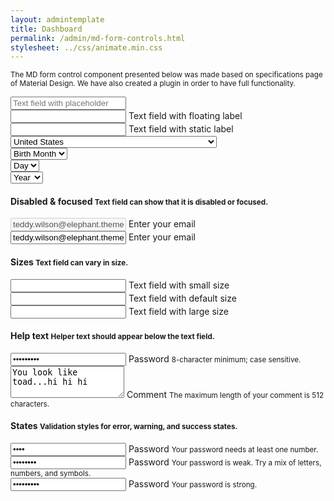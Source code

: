 ```yaml
---
layout: admintemplate
title: Dashboard
permalink: /admin/md-form-controls.html
stylesheet: ../css/animate.min.css
---
```

<div class="layout-content-body">
          <div class="row">
            <div class="col-sm-12">
              <p><small>The MD form control component presented below was made based on specifications page of Material Design. We have also created a plugin in order to have full functionality.</small></p>
            </div>
          </div>
          <div class="row">
            <div class="col-sm-6 col-sm-offset-3">
              <div class="demo-md-form-wrapper">
                <div class="md-form-group">
                  <input class="md-form-control" type="text" placeholder="Text field with placeholder">
                  <label class="md-control-label"></label>
                </div>
                <div class="md-form-group md-label-floating">
                  <input class="md-form-control" type="text">
                  <label class="md-control-label">Text field with floating label</label>
                </div>
                <div class="md-form-group md-label-static">
                  <input class="md-form-control" type="text">
                  <label class="md-control-label">Text field with static label</label>
                </div>
                <div class="md-form-group">
                  <select class="md-form-control" name="birth_month">
                    <option value="us">United States</option>
                    <option value="af">Afghanistan (‫افغانستان‬‎)</option>
                    <option value="al">Albania (Shqipëri)</option>
                    <option value="dz">Algeria</option>
                    <option value="as">American Samoa</option>
                    <option value="ad">Andorra</option>
                    <option value="ao">Angola</option>
                    <option value="ai">Anguilla</option>
                    <option value="ag">Antigua &amp; Barbuda</option>
                    <option value="ar">Argentina</option>
                    <option value="am">Armenia (Հայաստան)</option>
                    <option value="aw">Aruba</option>
                    <option value="au">Australia</option>
                    <option value="at">Austria (Österreich)</option>
                    <option value="az">Azerbaijan (Azərbaycan)</option>
                    <option value="bs">Bahamas</option>
                    <option value="bh">Bahrain (‫البحرين‬‎)</option>
                    <option value="bd">Bangladesh (বাংলাদেশ)</option>
                    <option value="bb">Barbados</option>
                    <option value="by">Belarus (Беларусь)</option>
                    <option value="be">Belgium</option>
                    <option value="bz">Belize</option>
                    <option value="bj">Benin (Bénin)</option>
                    <option value="bm">Bermuda</option>
                    <option value="bt">Bhutan (འབྲུག)</option>
                    <option value="bo">Bolivia</option>
                    <option value="ba">Bosnia &amp; Herzegovina (Босна и Херцеговина)</option>
                    <option value="bw">Botswana</option>
                    <option value="br">Brazil (Brasil)</option>
                    <option value="io">British Indian Ocean Territory</option>
                    <option value="vg">British Virgin Islands</option>
                    <option value="bn">Brunei</option>
                    <option value="bg">Bulgaria (България)</option>
                    <option value="bf">Burkina Faso</option>
                    <option value="bi">Burundi (Uburundi)</option>
                    <option value="kh">Cambodia (កម្ពុជា)</option>
                    <option value="cm">Cameroon (Cameroun)</option>
                    <option value="ca">Canada</option>
                    <option value="cv">Cabo Verde (Kabu Verdi)</option>
                    <option value="cf">Central African Republic (République centrafricaine)</option>
                    <option value="td">Chad (Tchad)</option>
                    <option value="cl">Chile</option>
                    <option value="cn">China (中国)</option>
                    <option value="co">Colombia</option>
                    <option value="km">Comoros (‫جزر القمر‬‎)</option>
                    <option value="cg">Congo (DRC) (Jamhuri ya Kidemokrasia ya Kongo)</option>
                    <option value="cg">Congo (Republic) (Congo-Brazzaville)</option>
                    <option value="ck">Cook Islands</option>
                    <option value="cr">Costa Rica</option>
                    <option value="ci">Côte d&#x27;Ivoire</option>
                    <option value="hr">Croatia (Hrvatska)</option>
                    <option value="cu">Cuba</option>
                    <option value="cw">Curaçao</option>
                    <option value="cy">Cyprus (Κύπρος)</option>
                    <option value="cz">Czech Republic (Česká republika)</option>
                    <option value="dk">Denmark (Danmark)</option>
                    <option value="dj">Djibouti</option>
                    <option value="do">Dominica</option>
                    <option value="do">Dominican Republic (República Dominicana)</option>
                    <option value="ec">Ecuador</option>
                    <option value="eg">Egypt (‫مصر‬‎)</option>
                    <option value="sv">El Salvador</option>
                    <option value="gq">Equatorial Guinea (Guinea Ecuatorial)</option>
                    <option value="er">Eritrea</option>
                    <option value="ee">Estonia (Eesti)</option>
                    <option value="et">Ethiopia</option>
                    <option value="fk">Falkland Islands (Islas Malvinas)</option>
                    <option value="fo">Faroe Islands (Føroyar)</option>
                    <option value="fj">Fiji</option>
                    <option value="fi">Finland (Suomi)</option>
                    <option value="fr">France</option>
                    <option value="gf">French Guiana (Guyane française)</option>
                    <option value="pf">French Polynesia (Polynésie française)</option>
                    <option value="ga">Gabon</option>
                    <option value="gm">Gambia</option>
                    <option value="gs">Georgia (საქართველო)</option>
                    <option value="de">Germany (Deutschland)</option>
                    <option value="gh">Ghana (Gaana)</option>
                    <option value="gi">Gibraltar</option>
                    <option value="gr">Greece (Ελλάδα)</option>
                    <option value="gl">Greenland (Kalaallit Nunaat)</option>
                    <option value="gd">Grenada</option>
                    <option value="gp">Guadeloupe</option>
                    <option value="gu">Guam</option>
                    <option value="gt">Guatemala</option>
                    <option value="pg">Guinea (Guinée)</option>
                    <option value="gw">Guinea-Bissau (Guiné-Bissau)</option>
                    <option value="gy">Guyana</option>
                    <option value="ht">Haiti</option>
                    <option value="hn">Honduras</option>
                    <option value="hk">Hong Kong (香港)</option>
                    <option value="hu">Hungary (Magyarország)</option>
                    <option value="is">Iceland (Ísland)</option>
                    <option value="in">India (भारत)</option>
                    <option value="id">Indonesia</option>
                    <option value="ir">Iran (‫ایران‬‎)</option>
                    <option value="iq">Iraq (‫العراق‬‎)</option>
                    <option value="ie">Ireland</option>
                    <option value="il">Israel (‫ישראל‬‎)</option>
                    <option value="it">Italy (Italia)</option>
                    <option value="jm">Jamaica</option>
                    <option value="jp">Japan (日本)</option>
                    <option value="jo">Jordan (‫الأردن‬‎)</option>
                    <option value="kz">Kazakhstan (Казахстан)</option>
                    <option value="ke">Kenya</option>
                    <option value="ki">Kiribati</option>
                    <option value="kw">Kuwait (‫الكويت‬‎)</option>
                    <option value="kg">Kyrgyzstan (Кыргызстан)</option>
                    <option value="la">Laos (ລາວ)</option>
                    <option value="lv">Latvia (Latvija)</option>
                    <option value="lb">Lebanon (‫لبنان‬‎)</option>
                    <option value="ls">Lesotho</option>
                    <option value="lr">Liberia</option>
                    <option value="ly">Libya (‫ليبيا‬‎)</option>
                    <option value="li">Liechtenstein</option>
                    <option value="lt">Lithuania (Lietuva)</option>
                    <option value="lu">Luxembourg</option>
                    <option value="mo">Macau (澳門)</option>
                    <option value="mk">Macedonia (FYROM) (Македонија)</option>
                    <option value="mg">Madagascar (Madagasikara)</option>
                    <option value="mw">Malawi</option>
                    <option value="my">Malaysia</option>
                    <option value="mv">Maldives</option>
                    <option value="so">Mali</option>
                    <option value="mt">Malta</option>
                    <option value="mh">Marshall Islands</option>
                    <option value="mq">Martinique</option>
                    <option value="mr">Mauritania (‫موريتانيا‬‎)</option>
                    <option value="mu">Mauritius (Moris)</option>
                    <option value="mx">Mexico (México)</option>
                    <option value="fm">Micronesia</option>
                    <option value="md">Moldova (Republica Moldova)</option>
                    <option value="mc">Monaco</option>
                    <option value="mn">Mongolia (Монгол)</option>
                    <option value="me">Montenegro (Crna Gora)</option>
                    <option value="ms">Montserrat</option>
                    <option value="ma">Morocco</option>
                    <option value="mz">Mozambique (Moçambique)</option>
                    <option value="mm">Myanmar (Burma) (မြန်မာ)</option>
                    <option value="na">Namibia (Namibië)</option>
                    <option value="nr">Nauru</option>
                    <option value="np">Nepal (नेपाल)</option>
                    <option value="nl">Netherlands (Nederland)</option>
                    <option value="nc">New Caledonia (Nouvelle-Calédonie)</option>
                    <option value="nz">New Zealand</option>
                    <option value="ni">Nicaragua</option>
                    <option value="ng">Niger (Nijar)</option>
                    <option value="ng">Nigeria</option>
                    <option value="nu">Niue</option>
                    <option value="nf">Norfolk Island</option>
                    <option value="mp">Northern Mariana Islands</option>
                    <option value="kp">North Korea (조선민주주의인민공화국)</option>
                    <option value="no">Norway (Norge)</option>
                    <option value="ro">Oman (‫عُمان‬‎)</option>
                    <option value="pk">Pakistan (‫پاکستان‬‎)</option>
                    <option value="pw">Palau</option>
                    <option value="ps">Palestine (‫فلسطين‬‎)</option>
                    <option value="pa">Panama (Panamá)</option>
                    <option value="pg">Papua New Guinea</option>
                    <option value="py">Paraguay</option>
                    <option value="pe">Peru (Perú)</option>
                    <option value="ph">Philippines</option>
                    <option value="pl">Poland (Polska)</option>
                    <option value="pt">Portugal</option>
                    <option value="pr">Puerto Rico</option>
                    <option value="qa">Qatar (‫قطر‬‎)</option>
                    <option value="re">Réunion (La Réunion)</option>
                    <option value="ro">Romania (România)</option>
                    <option value="ru">Russia (Россия)</option>
                    <option value="rw">Rwanda</option>
                    <option value="ws">Samoa</option>
                    <option value="sm">San Marino</option>
                    <option value="st">São Tomé &amp; Príncipe (São Tomé e Príncipe)</option>
                    <option value="sa">Saudi Arabia (‫المملكة العربية السعودية‬‎)</option>
                    <option value="sn">Senegal</option>
                    <option value="rs">Serbia (Србија)</option>
                    <option value="sc">Seychelles</option>
                    <option value="sl">Sierra Leone</option>
                    <option value="sg">Singapore</option>
                    <option value="sx">Sint Maarten</option>
                    <option value="sk">Slovakia (Slovensko)</option>
                    <option value="si">Slovenia (Slovenija)</option>
                    <option value="sb">Solomon Islands</option>
                    <option value="so">Somalia (Soomaaliya)</option>
                    <option value="za">South Africa</option>
                    <option value="kr">South Korea (대한민국)</option>
                    <option value="ss">South Sudan (‫جنوب السودان‬‎)</option>
                    <option value="es">Spain (España)</option>
                    <option value="lk">Sri Lanka (ශ්‍රී ලංකාව)</option>
                    <option value="bl">Saint Barthélemy (Saint-Barthélemy)</option>
                    <option value="sh">Saint Helena, Ascension &amp; Tristan da Cunha</option>
                    <option value="kn">Saint Kitts &amp; Nevis</option>
                    <option value="lc">Saint Lucia</option>
                    <option value="mf">Saint Martin (Saint-Martin)</option>
                    <option value="pm">Saint Pierre &amp; Miquelon (Saint-Pierre-et-Miquelon)</option>
                    <option value="vc">Saint Vincent &amp; Grenadines</option>
                    <option value="sd">Sudan (‫السودان‬‎)</option>
                    <option value="sr">Suriname</option>
                    <option value="sz">Swaziland</option>
                    <option value="se">Sweden (Sverige)</option>
                    <option value="ch">Switzerland (Schweiz)</option>
                    <option value="sy">Syria (‫سوريا‬‎)</option>
                    <option value="tw">Taiwan (台灣)</option>
                    <option value="tj">Tajikistan</option>
                    <option value="tz">Tanzania</option>
                    <option value="th">Thailand (ไทย)</option>
                    <option value="tl">Timor-Leste</option>
                    <option value="tg">Togo</option>
                    <option value="tk">Tokelau</option>
                    <option value="to">Tonga</option>
                    <option value="tt">Trinidad &amp; Tobago</option>
                    <option value="tn">Tunisia</option>
                    <option value="tr">Turkey (Türkiye)</option>
                    <option value="tm">Turkmenistan</option>
                    <option value="tc">Turks &amp; Caicos Islands</option>
                    <option value="tv">Tuvalu</option>
                    <option value="vi">U.S. Virgin Islands</option>
                    <option value="ug">Uganda</option>
                    <option value="ua">Ukraine (Україна)</option>
                    <option value="ae">United Arab Emirates (‫الإمارات العربية المتحدة‬‎)</option>
                    <option value="gb">United Kingdom</option>
                    <option value="us">United States</option>
                    <option value="uy">Uruguay</option>
                    <option value="uz">Uzbekistan (Oʻzbekiston)</option>
                    <option value="vu">Vanuatu</option>
                    <option value="va">Vatican City (Città del Vaticano)</option>
                    <option value="ve">Venezuela</option>
                    <option value="vn">Vietnam (Việt Nam)</option>
                    <option value="wf">Wallis &amp; Futuna</option>
                    <option value="ye">Yemen (‫اليمن‬‎)</option>
                    <option value="zm">Zambia</option>
                    <option value="zw">Zimbabwe</option>
                  </select>
                  <label class="md-control-label"></label>
                </div>
                <div class="md-form-group">
                  <div class="row">
                    <div class="col-xs-6">
                      <div class="md-form-group">
                        <select class="md-form-control" name="birth_month">
                          <option value="" disabled="disabled" selected="selected">Birth Month</option>
                          <option value="01">January</option>
                          <option value="02">February</option>
                          <option value="03">March</option>
                          <option value="04">April</option>
                          <option value="05">May</option>
                          <option value="06">June</option>
                          <option value="07">July</option>
                          <option value="08">August</option>
                          <option value="09">September</option>
                          <option value="10">October</option>
                          <option value="11">November</option>
                          <option value="12">December</option>
                        </select>
                        <label class="md-control-label"></label>
                      </div>
                    </div>
                    <div class="col-xs-3">
                      <div class="md-form-group">
                        <select class="md-form-control" name="birth_day">
                          <option value="" selected="selected" disabled="disabled">Day</option>
                          <option value="1">1</option>
                          <option value="2">2</option>
                          <option value="3">3</option>
                          <option value="4">4</option>
                          <option value="5">5</option>
                          <option value="6">6</option>
                          <option value="7">7</option>
                          <option value="8">8</option>
                          <option value="9">9</option>
                          <option value="10">10</option>
                          <option value="11">11</option>
                          <option value="12">12</option>
                          <option value="13">13</option>
                          <option value="14">14</option>
                          <option value="15">15</option>
                          <option value="16">16</option>
                          <option value="17">17</option>
                          <option value="18">18</option>
                          <option value="19">19</option>
                          <option value="20">20</option>
                          <option value="21">21</option>
                          <option value="22">22</option>
                          <option value="23">23</option>
                          <option value="24">24</option>
                          <option value="25">25</option>
                          <option value="26">26</option>
                          <option value="27">27</option>
                          <option value="28">28</option>
                          <option value="29">29</option>
                          <option value="30">30</option>
                          <option value="31">31</option>
                        </select>
                        <label class="md-control-label"></label>
                      </div>
                    </div>
                    <div class="col-xs-3">
                      <div class="md-form-group">
                        <select class="md-form-control" name="birth_year">
                          <option value="" selected="selected" disabled="disabled">Year</option>
                          <option value="2017">2017</option>
                          <option value="2015">2015</option>
                          <option value="2014">2014</option>
                          <option value="2013">2013</option>
                          <option value="2012">2012</option>
                          <option value="2011">2011</option>
                          <option value="2010">2010</option>
                          <option value="2009">2009</option>
                          <option value="2008">2008</option>
                          <option value="2007">2007</option>
                          <option value="2006">2006</option>
                          <option value="2005">2005</option>
                          <option value="2004">2004</option>
                          <option value="2003">2003</option>
                          <option value="2002">2002</option>
                          <option value="2001">2001</option>
                          <option value="2000">2000</option>
                          <option value="1999">1999</option>
                          <option value="1998">1998</option>
                          <option value="1997">1997</option>
                          <option value="1996">1996</option>
                          <option value="1995">1995</option>
                          <option value="1994">1994</option>
                          <option value="1993">1993</option>
                          <option value="1992">1992</option>
                          <option value="1991">1991</option>
                          <option value="1990">1990</option>
                          <option value="1989">1989</option>
                          <option value="1988">1988</option>
                          <option value="1987">1987</option>
                          <option value="1986">1986</option>
                          <option value="1985">1985</option>
                          <option value="1984">1984</option>
                          <option value="1983">1983</option>
                          <option value="1982">1982</option>
                          <option value="1981">1981</option>
                          <option value="1980">1980</option>
                          <option value="1979">1979</option>
                          <option value="1978">1978</option>
                          <option value="1977">1977</option>
                          <option value="1976">1976</option>
                          <option value="1975">1975</option>
                          <option value="1974">1974</option>
                          <option value="1973">1973</option>
                          <option value="1972">1972</option>
                          <option value="1971">1971</option>
                          <option value="1970">1970</option>
                          <option value="1969">1969</option>
                          <option value="1968">1968</option>
                          <option value="1967">1967</option>
                          <option value="1966">1966</option>
                          <option value="1965">1965</option>
                          <option value="1964">1964</option>
                          <option value="1963">1963</option>
                          <option value="1962">1962</option>
                          <option value="1961">1961</option>
                          <option value="1960">1960</option>
                          <option value="1959">1959</option>
                          <option value="1958">1958</option>
                          <option value="1957">1957</option>
                          <option value="1956">1956</option>
                          <option value="1955">1955</option>
                          <option value="1954">1954</option>
                          <option value="1953">1953</option>
                          <option value="1952">1952</option>
                          <option value="1951">1951</option>
                          <option value="1950">1950</option>
                          <option value="1949">1949</option>
                          <option value="1948">1948</option>
                          <option value="1947">1947</option>
                          <option value="1946">1946</option>
                          <option value="1945">1945</option>
                          <option value="1944">1944</option>
                          <option value="1943">1943</option>
                          <option value="1942">1942</option>
                          <option value="1941">1941</option>
                          <option value="1940">1940</option>
                          <option value="1939">1939</option>
                          <option value="1938">1938</option>
                          <option value="1937">1937</option>
                          <option value="1936">1936</option>
                          <option value="1935">1935</option>
                          <option value="1934">1934</option>
                          <option value="1933">1933</option>
                          <option value="1932">1932</option>
                          <option value="1931">1931</option>
                          <option value="1930">1930</option>
                          <option value="1929">1929</option>
                          <option value="1928">1928</option>
                          <option value="1927">1927</option>
                          <option value="1926">1926</option>
                          <option value="1925">1925</option>
                          <option value="1924">1924</option>
                          <option value="1923">1923</option>
                          <option value="1922">1922</option>
                          <option value="1921">1921</option>
                          <option value="1920">1920</option>
                          <option value="1919">1919</option>
                          <option value="1918">1918</option>
                          <option value="1917">1917</option>
                          <option value="1916">1916</option>
                          <option value="1915">1915</option>
                          <option value="1914">1914</option>
                          <option value="1913">1913</option>
                          <option value="1912">1912</option>
                          <option value="1911">1911</option>
                          <option value="1910">1910</option>
                          <option value="1909">1909</option>
                          <option value="1908">1908</option>
                          <option value="1907">1907</option>
                          <option value="1906">1906</option>
                          <option value="1905">1905</option>
                          <option value="1904">1904</option>
                          <option value="1903">1903</option>
                          <option value="1902">1902</option>
                          <option value="1901">1901</option>
                          <option value="1900">1900</option>
                        </select>
                        <label class="md-control-label"></label>
                      </div>
                    </div>
                  </div>
                </div>
              </div>
              <h4>Disabled &amp; focused
                <small>Text field can show that it is disabled or focused.</small>
              </h4>
              <div class="demo-md-form-wrapper">
                <div class="md-form-group md-label-floating has-value is-disabled">
                  <input class="md-form-control" type="email" value="teddy.wilson@elephant.theme" disabled="disabled">
                  <label class="md-control-label">Enter your email</label>
                </div>
                <div class="md-form-group md-label-floating has-value is-focused">
                  <input class="md-form-control" type="email" value="teddy.wilson@elephant.theme">
                  <label class="md-control-label">Enter your email</label>
                </div>
              </div>
              <h4>Sizes
                <small>Text field can vary in size.</small>
              </h4>
              <div class="demo-md-form-wrapper">
                <div class="md-form-group md-form-group-sm md-label-floating">
                  <input class="md-form-control" type="text">
                  <label class="md-control-label">Text field with small size</label>
                </div>
                <div class="md-form-group md-label-floating">
                  <input class="md-form-control" type="text">
                  <label class="md-control-label">Text field with default size</label>
                </div>
                <div class="md-form-group md-form-group-lg md-label-floating">
                  <input class="md-form-control" type="text">
                  <label class="md-control-label">Text field with large size</label>
                </div>
              </div>
              <h4>Help text
                <small>Helper text should appear below the text field.</small>
              </h4>
              <div class="demo-md-form-wrapper">
                <div class="md-form-group md-label-floating has-value">
                  <input class="md-form-control" type="password" value="test.1234">
                  <label class="md-control-label">Password</label>
                  <small class="md-help-block">8-character minimum; case sensitive.</small>
                </div>
                <div class="md-form-group md-label-floating has-value">
                  <textarea class="md-form-control" rows="3" maxlength="512">You look like toad...hi hi hi</textarea>
                  <label class="md-control-label">Comment</label>
                  <small class="md-help-block">The maximum length of your comment is 512 characters.</small>
                </div>
              </div>
              <h4>States
                <small>Validation styles for error, warning, and success states.</small>
              </h4>
              <div class="md-form-group md-label-floating has-value has-error">
                <input class="md-form-control" type="password" value="test">
                <label class="md-control-label">Password</label>
                <small class="md-help-block">Your password needs at least one number.</small>
              </div>
              <div class="md-form-group md-label-floating has-value has-warning">
                <input class="md-form-control" type="password" value="testtest">
                <label class="md-control-label">Password</label>
                <small class="md-help-block">Your password is weak. Try a mix of letters, numbers, and symbols.</small>
              </div>
              <div class="md-form-group md-label-floating has-value has-success">
                <input class="md-form-control" type="password" value="test.1234">
                <label class="md-control-label">Password</label>
                <small class="md-help-block">Your password is strong.</small>
              </div>
            </div>
          </div>
        </div>